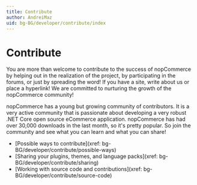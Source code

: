 ```yaml
---
title: Contribute
author: AndreiMaz
uid: bg-BG/developer/contribute/index
---
```


# Contribute

You are more than welcome to contribute to the success of nopCommerce by helping out in the realization of the project, by participating in the forums, or just by spreading the word! If you have a site, write about us or place a hyperlink! We are committed to nurturing the growth of the nopCommerce community!

nopCommerce has a young but growing community of contributors. It is a very active community that is passionate about developing a very robust .NET Core open source eCommerce application. nopCommerce has had over 30,000 downloads in the last month, so it's pretty popular. So join the community and see what you can learn and what you can share!

* [Possible ways to contribute](xref: bg-BG/developer/contribute/possible-ways)
* [Sharing your plugins, themes, and language packs](xref: bg-BG/developer/contribute/sharing)
* [Working with source code and contributions](xref: bg-BG/developer/contribute/source-code)
